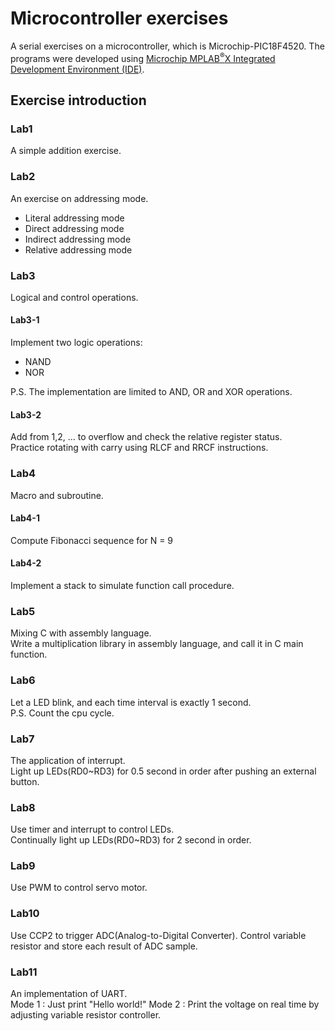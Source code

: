 # Microcontroller exercises
A serial exercises on a microcontroller, which is Microchip-PIC18F4520. The programs were developed using [Microchip MPLAB<sup>&reg;</sup>X Integrated Development Environment (IDE)](https://www.microchip.com/mplab/mplab-x-ide).
## Exercise introduction
### Lab1
A simple addition exercise.
### Lab2
An exercise on addressing mode.
- Literal addressing mode
- Direct addressing mode
- Indirect addressing mode
- Relative addressing mode
### Lab3 
Logical and control operations.
#### Lab3-1
Implement two logic operations: 
- NAND
- NOR  

P.S. The implementation are limited to AND, OR and XOR operations. 
#### Lab3-2
Add from 1,2, ... to overflow and check the relative register status.  
Practice rotating with carry using RLCF and RRCF instructions.
### Lab4
Macro and subroutine.
#### Lab4-1
Compute Fibonacci sequence for N = 9
#### Lab4-2
Implement a stack to simulate function call procedure.
### Lab5
Mixing C with assembly language.  
Write a multiplication library in assembly language, and call it in C main function.
### Lab6
Let a LED blink, and each time interval is exactly 1 second.  
P.S. Count the cpu cycle.
### Lab7
The application of interrupt.   
Light up LEDs(RD0~RD3) for 0.5 second in order after pushing an external button.
### Lab8
Use timer and interrupt to control LEDs.  
Continually light up LEDs(RD0~RD3) for 2 second in order.
### Lab9
Use PWM to control servo motor.
### Lab10
Use CCP2 to trigger ADC(Analog-to-Digital Converter).
Control variable resistor and store each result of ADC sample.
### Lab11
An implementation of UART.  
Mode 1 : Just print "Hello world!"
Mode 2 : Print the voltage on real time by adjusting variable resistor controller.